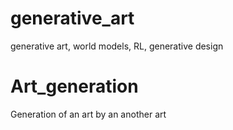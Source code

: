 # generative_art
generative art, world models, RL, generative design



# Art_generation
Generation of an art by an another art
